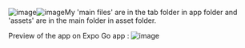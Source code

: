 ![image](https://github.com/user-attachments/assets/a7122b7d-5316-4e2b-99cf-5b476442108c)![image](https://github.com/user-attachments/assets/e1e9dced-2579-4197-abca-ccd8bfedcde0)My 'main files' are in the tab folder in app folder and 'assets' are in the main folder in asset folder.

Preview of the app on Expo Go app :
![image](https://github.com/user-attachments/assets/3087885d-3b3b-4339-a6be-70a7b04218b8)
